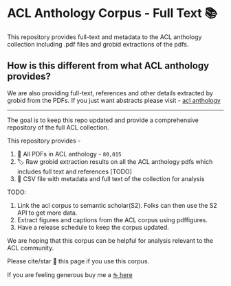 # ACL Anthology Corpus - Full Text 📚
This repository provides full-text and metadata to the ACL anthology collection including .pdf files and grobid extractions of the pdfs.

## How is this different from what ACL anthology provides? 
We are also providing full-text, references and other details extracted by grobid from the PDFs. If you just want abstracts please visit - [acl anthology](https://aclanthology.org/anthology+abstracts.bib.gz) 


----

The goal is to keep this repo updated and provide a comprehensive repository of the full ACL collection.

This repository provides - 
1. 📖 All PDFs in ACL anthology -  `80,015`
2. 🏷️ Raw grobid extraction results on all the ACL anthology pdfs which includes full text and references [TODO]
3. 💾 CSV file with metadata and full text of the collection for analysis 

TODO:
1. Link the acl corpus to semantic scholar(S2). Folks can then use the S2 API to get more data.
2. Extract figures and captions from the ACL corpus using pdffigures.
3. Have a release schedule to keep the corpus updated.

We are hoping that this corpus can be helpful for analysis relevant to the ACL community. 

Please cite/star 🌟 this page if you use this corpus.

If you are feeling generous buy me a [☕  here](https://www.buymeacoffee.com/shauryrG)